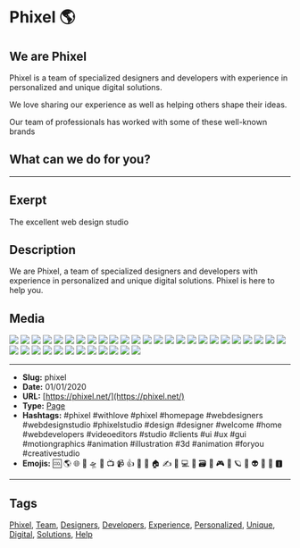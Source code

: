 # Phixel 🌎
## We are Phixel
Phixel is a team of specialized designers and developers with experience in personalized and unique digital solutions.

We love sharing our experience as well as helping others shape their ideas.

Our team of professionals has worked with some of these well-known brands

## What can we do for you?
------------
## Exerpt
The excellent web design studio
## Description
We are Phixel, a team of specialized designers and developers with experience in personalized and unique digital solutions. Phixel is here to help you.
## Media
<img src="media/ed14d30c/avatar.jpg">
<img src="media/b6d4ac02/card-a-es-scaled.jpg">
<img src="media/bdbc75a4/card-a-scaled.jpg">
<img src="media/7f0ce3c6/card-b-es-scaled.jpg">
<img src="media/2e3e75b5/card-b-scaled.jpg">
<img src="media/5c6c2311/favicon-black.png">
<img src="media/dc7408f6/favicon-monotone.png">
<img src="media/85f7b349/favicon-white.png">
<img src="media/1090c9f6/favicon.png">
<img src="media/2132a449/header.jpg">
<img src="media/2f1399c7/icon.png">
<img src="media/cd3ad315/line-mountains-1.svg">
<img src="media/4f1f9a0e/logo-dark.png">
<img src="media/87bb5726/logo-h-dark.png">
<img src="media/9aafa887/logo-h.png">
<img src="media/c1afd73f/logo.png">
<img src="media/15faba2f/maxresdefault-1.jpg">
<img src="media/588ad593/loop.mp3">
<img src="media/10dc780a/phixel-reel-1-mp4-image-1.jpg">
<img src="media/3545d842/phixel-reel-1-mp4-image.jpg">
<img src="media/8d044c0a/qr.jpg">
<img src="media/7c0369dc/television-deep-in-the-snow.jpg">
<img src="media/be434d20/vhs-player-mp4-image.jpg">
<img src="media/bfdb6279/video.jpg">
<img src="media/52aee581/logo-reveal.mp4">
<img src="media/3a478bae/development-loop.mp4">
<img src="media/a1595000/television-deep-in-the-clouds.mp4">
<img src="media/822f259c/vhs-player.mp4">
<img src="media/a3b77e68/we-are-phixel-celcius-development-mp4-image.jpg">
<img src="media/7d4c1aa9/logo.glb">
<img src="media/c20cbb54/mountains_2.glb">
<img src="media/1b63f4b1/mountains_3.glb">
<img src="media/6d6fc497/mountains_4.glb">
<img src="media/843b7486/mountains.glb">
<img src="media/93dca06f/t_rex.glb">
<img src="media/6bbe2302/terrain.glb">
<img src="media/829b093a/tv.glb">

------------
- **Slug:** phixel
- **Date:** 01/01/2020
- **URL:** [https://phixel.net/](https://phixel.net/)
- **Type:** [Page](#page)
- **Hashtags:** #phixel #withlove #phixel #homepage #webdesigners #webdesignstudio #phixelstudio #design #designer #welcome #home #webdevelopers #videoeditors #studio #clients #ui #ux #gui #motiongraphics #animation #illustration #3d #animation #foryou #creativestudio
- **Emojis:** 🆒 🌎 🌐 🎨 🛸 📼 📺 📹 👍 🔗 📝 🏠 ✍️ 👨 💻 👑 🗃 👾 🎮 📲 🪐 🌟 👽 🚀 🌌 🅸

------------
## Tags
[Phixel](#Phixel), [Team](#Team), [Designers](#Designers), [Developers](#Developers), [Experience](#Experience), [Personalized](#Personalized), [Unique](#Unique), [Digital](#Digital), [Solutions](#Solutions), [Help](#Help)
